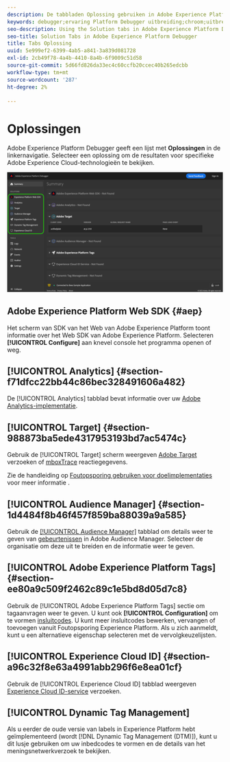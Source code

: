 ```yaml
---
description: De tabbladen Oplossing gebruiken in Adobe Experience Platform Debugger
keywords: debugger;ervaring Platform Debugger uitbreiding;chroom;uitbreiding;samenvatting;duidelijk;verzoeken;oplossingen;oplossing;informatie;analyse;doel;publieksmanager;media optimizer;amo;id de dienst
seo-description: Using the Solution tabs in Adobe Experience Platform Debugger
seo-title: Solution Tabs in Adobe Experience Platform Debugger
title: Tabs Oplossing
uuid: 5e999ef2-6399-4ab5-a841-3a839d081728
exl-id: 2cb49f78-4a4b-4410-8a4b-6f9009c51d58
source-git-commit: 5d66fd826da33ec4c60ccfb20ccec40b265edcbb
workflow-type: tm+mt
source-wordcount: '287'
ht-degree: 2%

---
```


# Oplossingen

Adobe Experience Platform Debugger geeft een lijst met **Oplossingen** in de linkernavigatie. Selecteer een oplossing om de resultaten voor specifieke Adobe Experience Cloud-technologieën te bekijken.

![De lijst van beschikbare oplossingen die in Debugger UI wordt getoond](../images/solutions/overview/left-nav.png)

## Adobe Experience Platform Web SDK {#aep}

Het scherm van SDK van het Web van Adobe Experience Platform toont informatie over het Web SDK van Adobe Experience Platform. Selecteren **[!UICONTROL Configure]** aan knevel console het programma openen of weg.

## [!UICONTROL Analytics] {#section-f71dfcc22bb44c86bec328491606a482}

De [!UICONTROL Analytics] tabblad bevat informatie over uw [Adobe Analytics-implementatie](https://experienceleague.adobe.com/docs/analytics/implementation/home.html).

## [!UICONTROL Target] {#section-988873ba5ede4317953193bd7ac5474c}

Gebruik de [!UICONTROL Target] scherm weergeven [Adobe Target](https://experienceleague.adobe.com/docs/target/using/target-home.html) verzoeken of [mboxTrace](https://experienceleague.adobe.com/docs/target/using/activities/troubleshoot-activities/content-trouble.html#section_256FCF7C14BB435BA2C68049EF0BA99E) reactiegegevens.

Zie de handleiding op [Foutopsporing gebruiken voor doelimplementaties](./target.md) voor meer informatie .

## [!UICONTROL Audience Manager] {#section-1d4484f8b46f457f859ba88039a9a585}

Gebruik de [[!UICONTROL Audience Manager]](https://experienceleague.adobe.com/docs/audience-manager/user-guide/aam-home.html) tabblad om details weer te geven van [gebeurtenissen](https://experienceleague.adobe.com/docs/audience-manager/user-guide/api-and-sdk-code/dcs/dcs-event-calls/dcs-event-calls.html) in Adobe Audience Manager. Selecteer de organisatie om deze uit te breiden en de informatie weer te geven.

## [!UICONTROL Adobe Experience Platform Tags] {#section-ee80a9c509f2462c89c1e5bd8d05d7c8}

Gebruik de [!UICONTROL Adobe Experience Platform Tags] sectie om tagaanvragen weer te geven. U kunt ook **[!UICONTROL Configuration]** om te vormen [insluitcodes](../../tags/ui/publishing/environments.md#embed-code). U kunt meer insluitcodes bewerken, vervangen of toevoegen vanuit Foutopsporing Experience Platform. Als u zich aanmeldt, kunt u een alternatieve eigenschap selecteren met de vervolgkeuzelijsten.

## [!UICONTROL Experience Cloud ID] {#section-a96c32f8e63a4991abb296f6e8ea01cf}

Gebruik de [!UICONTROL Experience Cloud ID] tabblad weergeven [Experience Cloud ID-service](https://experienceleague.adobe.com/docs/id-service/using/home.html) verzoeken.

## [!UICONTROL Dynamic Tag Management]

Als u eerder de oude versie van labels in Experience Platform hebt geïmplementeerd (wordt [!DNL Dynamic Tag Management (DTM)]), kunt u dit lusje gebruiken om uw inbedcodes te vormen en de details van het meningsnetwerkverzoek te bekijken.
